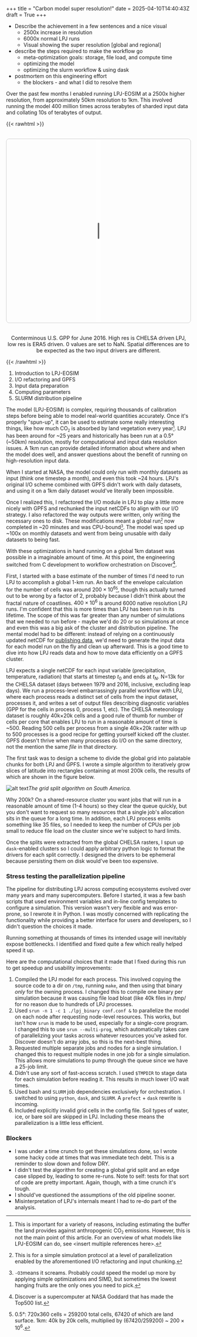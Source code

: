 +++
title = "Carbon model super resolution!"
date = 2025-04-10T14:40:43Z
draft = True
+++

 - Describe the achievement in a few sentences and a nice visual
     - 2500x increase in resolution
     - 6000x normal LPJ runs
     - Visual showing the super resolution [global and regional]
 - describe the steps required to make the workflow go
    - meta-optimization goals: storage, file load, and compute time
    - optimizing the model
    - optimizing the slurm workflow & using dask
 - postmortem on this engineering effort
   - the blockers - and what I did to resolve them

Over the past few months I enabled running LPJ-EOSIM at a 2500x higher resolution, from approximately 50km resolution to 1km.
This involved running the model 400 million times across terabytes of sharded input data and collating 10s of terabytes of output. 

{{< rawhtml >}}
<div class="cog-map-container">
  <div id="map" class="cog-map"></div>
  <div id="divider"><span class="handle"></span></div>
</div>

<link rel="stylesheet" href="https://unpkg.com/leaflet@1.9.4/dist/leaflet.css"/>
<script src="https://unpkg.com/leaflet@1.9.4/dist/leaflet.js"></script>
<script src="https://unpkg.com/georaster"></script>
<script src="https://unpkg.com/georaster-layer-for-leaflet"></script>

<style>
.cog-map-container{position:relative;max-width:1000px;margin:2rem auto;border:1px solid #ccc;border-radius:8px;overflow:hidden;}
.cog-map         {height:500px;width:100%;}
.map-caption{
  text-align:center;
  font-size:0.9rem;
  color:var(--secondary);
  margin-top:0.5rem;
}
#divider{
  position:absolute;top:0;bottom:0;left:50%;width:14px;margin-left:-7px;
  cursor:ew-resize;z-index:1000;background:rgba(255,255,255,.4);backdrop-filter:blur(2px);
  display:flex;justify-content:center;align-items:center;user-select:none;
}
#divider .handle{
  width:4px;height:44px;border-radius:2px;background:#666;transition:background .2s;
}
#divider:hover .handle{background:#000;}
</style>

<script>
window.addEventListener('load', async () => {

  /* ----------------  map  ---------------- */
  const map = L.map('map').setView([37.8,-96],4);
  L.tileLayer('https://{s}.tile.openstreetmap.org/{z}/{x}/{y}.png',
              {attribution:''}).addTo(map);

  /* ----------------  rasters  ------------ */
  const [bufA, bufB] = await Promise.all([
    fetch('/chelsa_conus.tif').then(r=>r.arrayBuffer()),
    fetch('/era5_mgpp_conus.tif').then(r=>r.arrayBuffer())
  ]);
  const [rasterA, rasterB] = await Promise.all([parseGeoraster(bufA),
                                                parseGeoraster(bufB)]);

  /* viridis LUT + colour fn factory */
  const LUT = [[68,1,84],[59,82,139],[33,145,140],[94,201,97],[253,231,37]];
  const makeColour = max => v => {
    const d=v[0]; if(d==null||isNaN(d)||d===0||d===-99999) return null;
    const t=Math.max(0,Math.min(d/max,1));
    const i=Math.floor(t*(LUT.length-1)), f=t*(LUT.length-1)-i,
          c0=LUT[i], c1=LUT[i+1]||c0;
    const r=Math.round(c0[0]+f*(c1[0]-c0[0])),
          g=Math.round(c0[1]+f*(c1[1]-c0[1])),
          b=Math.round(c0[2]+f*(c1[2]-c0[2]));
    return `rgb(${r},${g},${b})`;
  };

  /* layers */
  const left  = new GeoRasterLayer({georaster:rasterA,pixelValuesToColorFn:makeColour(0.35)});
  const right = new GeoRasterLayer({georaster:rasterB,pixelValuesToColorFn:makeColour(0.35)});
  left.addTo(map); right.addTo(map); map.fitBounds(left.getBounds());

  /* ----------------  slider  ------------- */
  const divider=document.getElementById('divider');
  const lC=left._container, rC=right._container;
  let split=0.5, dragging=false;

  function clipLayers(){
    const size = map.getSize(),
          pos  = split*size.x;

    // Convert container → layer coords so clips stay glued during zoom/pan
    const nw = map.containerPointToLayerPoint([0,0]);
    const se = map.containerPointToLayerPoint(size);
    const clipX = nw.x + pos;

    lC.style.clip = `rect(${nw.y}px, ${clipX}px, ${se.y}px, ${nw.x}px)`;
    rC.style.clip = `rect(${nw.y}px, ${se.x}px, ${se.y}px, ${clipX}px)`;
    divider.style.left = pos + 'px';
  }
  clipLayers();

  divider.addEventListener('pointerdown', e=>{
    dragging=true; divider.setPointerCapture(e.pointerId);
  });
  divider.addEventListener('pointerup',   e=>{
    dragging=false; divider.releasePointerCapture(e.pointerId);
  });
  divider.addEventListener('pointermove', e=>{
    if(!dragging) return;
    const box = map.getContainer().getBoundingClientRect();
    split = Math.max(0, Math.min(1, (e.clientX-box.left)/box.width));
    clipLayers();
  });

  map.on('move zoom resize zoomend moveend', clipLayers);
});
</script>

<p class="map-caption">
  Conterminous U.S. GPP for June 2016. High res is CHELSA driven LPJ, low res is ERA5 driven.
  0 values are set to NaN. Spatial differences are to be expected as the two input drivers are different.
</p>
{{< /rawhtml >}}


1) Introduction to LPJ-EOSIM
2) I/O refactoring and GPFS
3) Input data preparation
4) Computing parameters
5) SLURM distribution pipeline

The model (LPJ-EOSIM) is complex, requiring thousands of calibration steps before being able to model real-world quantities
accurately. Once it's properly "spun-up", it can be used to estimate some really interesting things, like how much CO<sub><small>2</small></sub> is absorbed by land vegetation every
year<small>[^1]</small>. 
LPJ has been around for ~25 years and historically has been run at a 0.5° (~50km) resolution, mostly for computational and
input data resolution issues. A 1km run can provide detailed information about where and when the model does well, and answer questions about the benefit of running
on high-resolution input data.

When I started at NASA, the model could only run with monthly datasets as input (think one timestep a month), and even this took ~24 hours. 
LPJ's original I/O scheme combined with GPFS didn't work with daily datasets, and using it on a 1km daily dataset would've literally been impossible. 

Once I realized this, I refactored the I/O module in LPJ to play a little more nicely with GPFS and rechunked the input netCDFs to align with our I/O strategy. I also refactored the way
outputs were written, only writing the necessary ones to disk. These modifications meant a global run<small>[^2]</small> now completed in ~20 minutes and was CPU-bound<small>[^3]</small>. 
The model was sped up ~100x on monthly datasets and went from being unusable with daily datasets to being fast. 

With these optimizations in hand running on a global 1km dataset was possible in a imaginable amount of time. 
At this point, the engineering switched from C development to workflow orchestration on Discover[^4].

First, I started with a base estimate of the number of times I'd need to run LPJ to accomplish a global 1-km run. An back of the envelope calculation for the number of cells was around $200\times10^6$<small>[^5]</small>, though this actually turned
out to be wrong by a factor of 2, probably because I didn't think about the fractal nature of coastlines. $400\times10^6$ is around 6000 native resolution LPJ runs. I'm confident that this
is more times than LPJ has been run in its lifetime. The scope of this was far greater than any number of simulations that we needed to run before - maybe we'd do 20 or so simulations at once and even this was a big ask of the cluster and 
distribution pipeline. The mental model had to be different: instead of relying on a continuously updated netCDF for [publishing data](https://www.earthdata.nasa.gov/data/alerts-outages/lpj-eosim-global-simulated-wetland-methane-flux-version-1-data-products), we'd need
to generate the input data for each model run on the fly and clean up afterward. This is a good time to dive into how LPJ reads data and how to move data efficiently on a GPFS cluster. 

LPJ expects a single netCDF for each input variable (precipitation, temperature, radiation) that starts at timestep $t_0$ and ends at $t_N$. 
N=13k for the CHELSA dataset (days between 1979 and 2016, inclusive, excluding leap days). We run a process-level embarrassingly parallel workflow with LPJ, where each process reads a
distinct set of cells from the input dataset, processes it, and writes a set of output files describing diagnostic variables (GPP for the cells in process 0, process 1, etc). 
The CHELSA meteorology dataset is roughly 40k$\times$20k cells and a good rule of thumb for number of cells per core that enables LPJ to run in a reasonable amount of time is ~500. 
Reading 500 cells per process from a single 40k$\times$20k raster with up to 500 processes is a good recipe for getting yourself kicked off the cluster. GPFS doesn't thrive when many
processes do I/O on the same directory, not the mention the same _file_ in that directory. 

The first task was to design a scheme to divide the global grid into palatable chunks for both LPJ and GPFS. I wrote a simple algorithm to iteratively grow slices of latitude into rectangles
containing at most 200k cells, the results of which are shown in the figure below.

![alt text](/sa_grid.png)*The grid split algorithm on South America.*

Why 200k? On a shared-resource cluster you want jobs that will run in a reasonable amount of time (1-4 hours) so they clear the queue quickly, but you
don't want to request so many resources that a single job's allocation sits in the queue for a long time. In addition, each LPJ process emits something like 35 files, so I needed to 
keep the number of CPUs per job small to reduce file load on the cluster since we're subject to hard limits. 

Once the splits were extracted from the global CHELSA rasters, I spun up `dask`-enabled clusters so I could apply arbitrary python logic to 
format the drivers for each split correctly. I designed the drivers to be ephemeral because persisting them on disk would've been too expensive. 

### Stress testing the parallelization pipeline
The pipeline for distributing LPJ across computing ecosystems evolved over many years and many supercomputers. Before I started, it was a few bash scripts that 
used environment variables and in-line config templates to configure a simulation. This version wasn't very flexible and was error-prone, so I rewrote it in
Python. I was mostly concerned with replicating the functionality while providing a better interface for users and developers, so I didn't question the choices it made.

Running something at thousands of times its intended usage will inevitably expose bottlenecks. I identified and fixed quite a few which really helped speed it up.

Here are the computational choices that it made that I fixed during this run to get speedup and usability improvements:

1) Compiled the LPJ model for each process. This involved copying the source code to a dir on `/tmp`, running `make`, and then using that 
binary _only_ for the owning process. I changed this to compile one binary per simulation because it was causing file load bloat (like 40k files in /tmp/ for no reason due
to hundreds of LPJ processes.
2) Used `srun -n 1 -c 1 ./lpj_binary conf.conf &` to parallelize the model on each node after requesting node-level resources. This works, but isn't how `srun` is made to be used, especially
for a single-core program. I changed this to use `srun --multi-prog`, which automatically takes care of parallelizing your tasks across whatever resources you've asked for. Discover doesn't do array jobs, so this
is the next-best thing. 
3) Requested multiple separate jobs and nodes for a single simulation. I changed this to request multiple nodes in one job for a single simulation. This allows more simulations to 
pump through the queue since we have a 25-job limit. 
4) Didn't use any sort of fast-access scratch. I used `$TMPDIR` to stage data for each simulation before reading it. This results in much lower I/O wait times.
5) Used bash and `SLURM` job dependencies exclusively for orchestration. I switched to using `python`, `dask`, and `SLURM`. A `prefect` + `dask` rewrite is incoming.
6) Included explicitly invalid grid cells in the config file. Soil types of water, ice, or bare soil are skipped in LPJ. Including these means the parallelization is a little less efficient.


### Blockers
- I was under a time crunch to get these simulations done, so I wrote some hacky code at times that was immediate tech debt. This is a reminder to slow down and follow DRY.
- I didn't test the algorithm for creating a global grid split and an edge case slipped by, leading to some re-runs. Note to self: tests for that sort of code are pretty important. Again, though,
with a time crunch it's tough.
- I should've questioned the assumptions of the old pipeline sooner.
- Misinterpretation of LPJ's internals meant I had to re-do part of the analysis.
 

[^1]: This is important for a variety of reasons, including estimating the buffer the land provides against anthropogenic CO<sub><small>2</small></sub> emissions. However, this is not the main point of this article. For an overview of what models like LPJ-EOSIM can do,
see \<insert multiple references here>.

[^2]: This is for a simple simulation protocol at a level of parallelization enabled by the aforementioned I/O refactoring and input chunking. 

[^3]: `-O3`means it screams. Probably could speed the model up more by applying simple optimizations and SIMD, but sometimes the lowest hanging fruits are the only ones you need to pick.

[^4]: Discover is a supercomputer at NASA Goddard that has made the Top500 list.

[^5]: 0.5°: 720x360 cells = 259200 total cells, 67420 of which are land surface. 1km: 40k by 20k cells, multiplied by (67420/259200) ~ $200\times10^6$.

